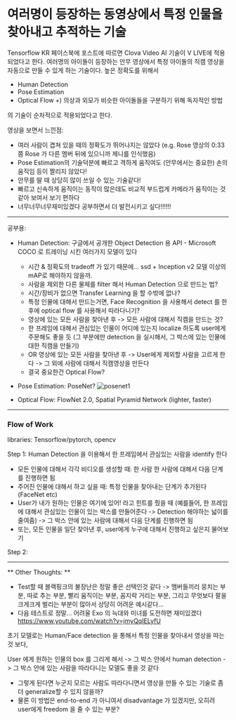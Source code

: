 # 여러명이 등장하는 동영상에서 특정 인물을 찾아내고 추적하는 기술 

Tensorflow KR 페이스북에 포스트에 따르면 Clova Video AI 기술이 V LIVE에 적용되었다고 한다. 
여러명의 아이돌이 등장하는 안무 영상에서 특정 아이돌의 직캠 영상을 자동으로 만들 수 있게 하는 기술이다.
높은 정확도를 위해서 
 
  - Human Detection 
  - Pose Estimation 
  - Optical Flow
  +) 의상과 외모가 비슷한 아이돌들을 구분하기 위해 독자적인 방법 

의 기술이 순차적으로 적용되었다고 한다. 


영상을 보면서 느낀점: 
- 여러 사람이 겹쳐 있을 때의 정확도가 뛰어나지는 않았다 (e.g. Rose 영상의 0:33 쯤 Rose 가 다른 멤버 뒤에 있으니까 제니를 인식했음) 
- Pose Estimation의 기술덕분에 빠르고 격하게 움직여도 (안무에서는 중요한) 손의 움직임 등이 짤리지 않았다! 
- 안무를 딸 때 상당히 많이 쓰일 수 있는 기술같다! 
- 빠르고 신속하게 움직이는 동작이 많은데도 비교적 부드럽게 카메라가 움직이는 것 같아 보여서 보기 편하다 
- 너무너무너무재미있겠다 공부하면서 더 발전시키고 싶다!!!!!! 

--- 

공부용: 
  - Human Detection: 구글에서 공개한 Object Detection 용 API - Microsoft COCO 로 트레이닝 시킨 여러가지 모델이 있다 
     - 시간 & 정확도의 tradeoff 가 있기 때문에... ssd + Inception v2 모델 이상의 mAP로 해야하지 않을까. 
     - 사람을 제외한 다른 물체를 filter 해서 Human Detection 으로 만드는 법? 
     - 시간/장비가 없으면 Transfer Learning 을 할 수밖에 없나? 
     - 특정 인물에 대해서 만드는거면, Face Recognition 을 사용해서 detect 를 한 후에 optical flow 를 사용해서 따라다니기? 
     - 영상에 있는 모든 사람을 찾아낸 후 -> 모든 사람에 대해서 직캠을 만드는 것? 
     - 한 프레임에 대해서 관심있는 인물이 어디에 있는지 localize 하도록 user에게 주문해도 좋을 듯 (그 부분에만 detection 을 실시해서, 그 박스에 있는 인물에 대한 직캠을 만들기) 
     - OR 영상에 있는 모든 사람을 찾아낸 후 -> User에게 제외할 사람을 고르게 한다 -> 그 외에 사람에 대해서 직캠영상을 만든다 
     - 결국 중요한건 Optical Flow? 


  - Pose Estimation: PoseNet? 
  ![posenet1](/images/dance1.png)

  
  - Optical Flow: FlowNet 2.0, Spatial Pyramid Network (lighter, faster) 
  
  
  
---

### Flow of Work 

libraries: Tensorflow/pytorch, opencv 


Step 1: Human Detection 을 이용해서 한 프레임에서 관심있는 사람을 identify 한다 
 - 모든 인물에 대해서 각각 비디오를 생성할 때: 한 사람 한 사람에 대해서 다음 단계를 진행하면 됨 
 - 주어진 인물에 대해서 하고 싶을 때: 특정 인물을 찾아내는 단계가 추가된다 (FaceNet etc) 
 - User가 내가 원하는 인물은 여기에 있어! 라고 힌트를 줬을 때 (예를들어, 한 프레임에 대해서 관심있는 인물이 있는 박스를 만들어준다 -> Detection 해야하는 넓이를 줄여줌) -> 그 박스 안에 있는 사람에 대해서 다음 단계를 진행하면 됨 
  - 또는, 모든 인물을 일단 찾아낸 후, user에게 누구에 대해서 진행하고 싶은지 물어보기 

Step 2: 


--- 
** Other Thoughts: ** 

- Test할 때 블랙핑크의 불장난은 정말 좋은 선택인것 같다 -> 멤버들끼리 뭉치는 부분, 따로 추는 부분, 빨리 움직이는 부분, 꼼지락 거리는 부분, 그리고 무엇보다 팔을 크게크게 벌리는 부분이 많아서 상당히 어려운 예시같다... 
- 다음 테스트로 정말... 어려울 Exo 의 늑대와 미녀를 도전하면 재미있겠다 https://www.youtube.com/watch?v=jmyQqIELyfU 

초기 모델로는 Human/Face detection 을 통해서 특정 인물을 찾아내서 영상을 따는것 보다, 

User 에게 원하는 인물의 box 를 그리게 해서 -> 그 박스 안에서 human detection -> 그 박스 안에 있는 사람을 따라다니는 모델도 좋을 것 같다 
 - 그렇게 된다면 누군지 모르는 사람도 따라다니면서 영상을 만들 수 있는 기술로 좀 더 generalize할 수 있지 않을까? 
 - 물론 이 방법은 end-to-end 가 아니여서 disadvantage 가 있겠지만, 오히려 user에게 freedom 을 줄 수 있는 부분? 
